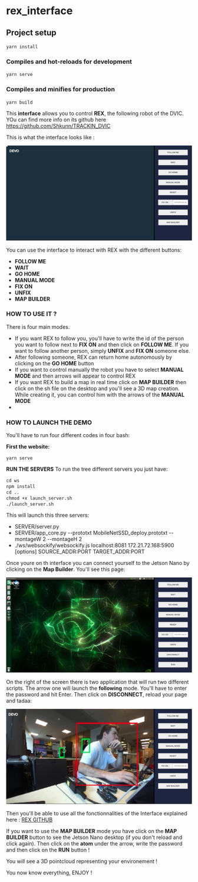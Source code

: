 # rex_interface

## Project setup
```
yarn install
```

### Compiles and hot-reloads for development
```
yarn serve
```

### Compiles and minifies for production
```
yarn build
```

This **interface** allows you to control **REX**, the following robot of the DVIC. YOu can find more info on its github here <https://github.com/Shkunn/TRACKIN_DVIC>

This is what the interface looks like :

![image](https://github.com/Polpii/rex_Interface/blob/main/pics/screen_no_map.png?raw=true)

You can use the interface to interact with REX with the different buttons:
* **FOLLOW ME**
* **WAIT**
* **GO HOME**
* **MANUAL MODE**
* **FIX ON**
* **UNFIX**
* **MAP BUILDER**

### HOW TO USE IT ?

There is four main modes. 
* If you want REX to follow you, you'll have to write the id of the person you want to follow next to **FIX ON** and then click on **FOLLOW ME**. If you want to follow another person, simply **UNFIX** and **FIX ON** someone else.
* After following someone, REX can return home autonomously by clicking on the **GO HOME** button
* If you want to control manually the robot you have to select **MANUAL MODE** and then arrows will appear to control REX
* If you want REX to build a map in real time click on **MAP BUILDER** then click on the sh file on the desktop and you'll see a 3D map creation. While creating it, you can control him with the arrows of the **MANUAL MODE**
* 
### HOW TO LAUNCH THE DEMO

You'll have to run four different codes in four bash:

**First the website:**
```
yarn serve
```

**RUN THE SERVERS**
To run the tree different servers you just have:
```
cd ws
npm install
cd ..
chmod +x launch_server.sh
./launch_server.sh
```

This will launch this three servers:
* SERVER/server.py
* SERVER/app_core.py --prototxt MobileNetSSD_deploy.prototxt --montageW 2 --montageH 2
* ./ws/websockify/websockify.js localhost:8081 172.21.72.168:5900 [options] SOURCE_ADDR:PORT TARGET_ADDR:PORT

Once youre on th interface you can connect yourself to the Jetson Nano by clicking on the **Map Builder**. You'll see this page: 

![image](https://github.com/Polpii/rex_Interface/blob/main/pics/screen_map_builder.png?raw=true)

On the right of the screen there is two application that will run two different scripts. The arrow one will launch the **following** mode. You'll have to enter the password and hit Enter. Then click on **DISCONNECT**, reload your page and tadaa:   

![image](https://github.com/Polpii/rex_Interface/blob/main/pics/stream_follow.png?raw=true)

Then you'll be able to use all the fonctionnalities of the Interface explained here : [REX GITHUB](https://github.com/Shkunn/TRACKIN_DVIC)

If you want to use the **MAP BUILDER** mode you have click on the **MAP BUILDER** button to see the Jetson Nano desktop (if you don't reload and click again).
Then click on the **atom** under the arrow, write the password and then click on the **RUN** button ! 

You will see a 3D pointcloud representing your environement !

You now know everything, ENJOY !
